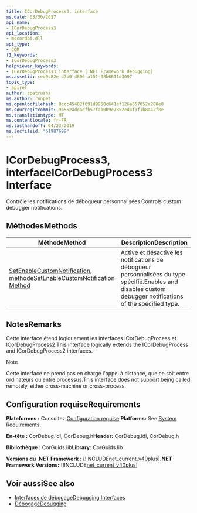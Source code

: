 ```yaml
---
title: ICorDebugProcess3, interface
ms.date: 03/30/2017
api_name:
- ICorDebugProcess3
api_location:
- mscordbi.dll
api_type:
- COM
f1_keywords:
- ICorDebugProcess3
helpviewer_keywords:
- ICorDebugProcess3 interface [.NET Framework debugging]
ms.assetid: ced9c82e-d7b0-4806-a151-98b6611d3097
topic_type:
- apiref
author: rpetrusha
ms.author: ronpet
ms.openlocfilehash: 0ccc45482f691d9950c641ef126a657052a280e8
ms.sourcegitcommit: 9b552addadfb57fab0b9e7852ed4f1f1b8a42f8e
ms.translationtype: MT
ms.contentlocale: fr-FR
ms.lasthandoff: 04/23/2019
ms.locfileid: "61987699"
---
```

# <a name="icordebugprocess3-interface"></a><span data-ttu-id="5ca79-102">ICorDebugProcess3, interface</span><span class="sxs-lookup"><span data-stu-id="5ca79-102">ICorDebugProcess3 Interface</span></span>
<span data-ttu-id="5ca79-103">Contrôle les notifications de débogueur personnalisées.</span><span class="sxs-lookup"><span data-stu-id="5ca79-103">Controls custom debugger notifications.</span></span>  
  
## <a name="methods"></a><span data-ttu-id="5ca79-104">Méthodes</span><span class="sxs-lookup"><span data-stu-id="5ca79-104">Methods</span></span>  
  
|<span data-ttu-id="5ca79-105">Méthode</span><span class="sxs-lookup"><span data-stu-id="5ca79-105">Method</span></span>|<span data-ttu-id="5ca79-106">Description</span><span class="sxs-lookup"><span data-stu-id="5ca79-106">Description</span></span>|  
|------------|-----------------|  
|[<span data-ttu-id="5ca79-107">SetEnableCustomNotification, méthode</span><span class="sxs-lookup"><span data-stu-id="5ca79-107">SetEnableCustomNotification Method</span></span>](../../../../docs/framework/unmanaged-api/debugging/icordebugprocess3-setenablecustomnotification-method.md)|<span data-ttu-id="5ca79-108">Active et désactive les notifications de débogueur personnalisées du type spécifié.</span><span class="sxs-lookup"><span data-stu-id="5ca79-108">Enables and disables custom debugger notifications of the specified type.</span></span>|  
  
## <a name="remarks"></a><span data-ttu-id="5ca79-109">Notes</span><span class="sxs-lookup"><span data-stu-id="5ca79-109">Remarks</span></span>  
 <span data-ttu-id="5ca79-110">Cette interface étend logiquement les interfaces ICorDebugProcess et ICorDebugProcess2.</span><span class="sxs-lookup"><span data-stu-id="5ca79-110">This interface logically extends the ICorDebugProcess and ICorDebugProcess2 interfaces.</span></span>  
  
> [!NOTE]
>  <span data-ttu-id="5ca79-111">Cette interface ne prend pas en charge l'appel à distance, que ce soit entre ordinateurs ou entre processus.</span><span class="sxs-lookup"><span data-stu-id="5ca79-111">This interface does not support being called remotely, either cross-machine or cross-process.</span></span>  
  
## <a name="requirements"></a><span data-ttu-id="5ca79-112">Configuration requise</span><span class="sxs-lookup"><span data-stu-id="5ca79-112">Requirements</span></span>  
 <span data-ttu-id="5ca79-113">**Plateformes :** Consultez [Configuration requise](../../../../docs/framework/get-started/system-requirements.md).</span><span class="sxs-lookup"><span data-stu-id="5ca79-113">**Platforms:** See [System Requirements](../../../../docs/framework/get-started/system-requirements.md).</span></span>  
  
 <span data-ttu-id="5ca79-114">**En-tête :** CorDebug.idl, CorDebug.h</span><span class="sxs-lookup"><span data-stu-id="5ca79-114">**Header:** CorDebug.idl, CorDebug.h</span></span>  
  
 <span data-ttu-id="5ca79-115">**Bibliothèque :** CorGuids.lib</span><span class="sxs-lookup"><span data-stu-id="5ca79-115">**Library:** CorGuids.lib</span></span>  
  
 <span data-ttu-id="5ca79-116">**Versions du .NET Framework :** [!INCLUDE[net_current_v40plus](../../../../includes/net-current-v40plus-md.md)]</span><span class="sxs-lookup"><span data-stu-id="5ca79-116">**.NET Framework Versions:** [!INCLUDE[net_current_v40plus](../../../../includes/net-current-v40plus-md.md)]</span></span>  
  
## <a name="see-also"></a><span data-ttu-id="5ca79-117">Voir aussi</span><span class="sxs-lookup"><span data-stu-id="5ca79-117">See also</span></span>

- [<span data-ttu-id="5ca79-118">Interfaces de débogage</span><span class="sxs-lookup"><span data-stu-id="5ca79-118">Debugging Interfaces</span></span>](../../../../docs/framework/unmanaged-api/debugging/debugging-interfaces.md)
- [<span data-ttu-id="5ca79-119">Débogage</span><span class="sxs-lookup"><span data-stu-id="5ca79-119">Debugging</span></span>](../../../../docs/framework/unmanaged-api/debugging/index.md)
